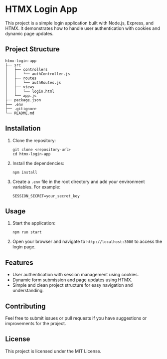# HTMX Login App

This project is a simple login application built with Node.js, Express, and HTMX. It demonstrates how to handle user authentication with cookies and dynamic page updates.

## Project Structure

```
htmx-login-app
├── src
│   ├── controllers
│   │   └── authController.js
│   ├── routes
│   │   └── authRoutes.js
│   ├── views
│   │   └── login.html
│   └── app.js
├── package.json
├── .env
├── .gitignore
└── README.md
```

## Installation

1. Clone the repository:
   ```
   git clone <repository-url>
   cd htmx-login-app
   ```

2. Install the dependencies:
   ```
   npm install
   ```

3. Create a `.env` file in the root directory and add your environment variables. For example:
   ```
   SESSION_SECRET=your_secret_key
   ```

## Usage

1. Start the application:
   ```
   npm run start
   ```

2. Open your browser and navigate to `http://localhost:3000` to access the login page.

## Features

- User authentication with session management using cookies.
- Dynamic form submission and page updates using HTMX.
- Simple and clean project structure for easy navigation and understanding.

## Contributing

Feel free to submit issues or pull requests if you have suggestions or improvements for the project. 

## License

This project is licensed under the MIT License.